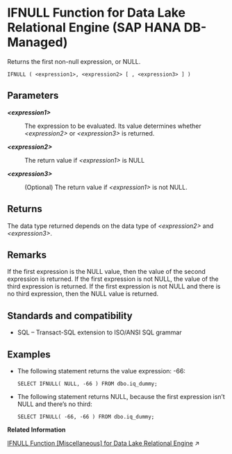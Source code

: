 <!-- loio059555a4b6fd4824851aa1d544d77a10 -->

# IFNULL Function for Data Lake Relational Engine \(SAP HANA DB-Managed\)

Returns the first non-null expression, or NULL.



```
IFNULL ( <expression1>, <expression2> [ , <expression3> ] )
```



<a name="loio059555a4b6fd4824851aa1d544d77a10__section_qrj_jph_trb"/>

## Parameters


<dl>
<dt><b>

*<expression1\>*

</b></dt>
<dd>

The expression to be evaluated. Its value determines whether *<expression2\>* or *<expression3\>* is returned.



</dd><dt><b>

*<expression2\>*

</b></dt>
<dd>

The return value if *<expression1\>* is NULL



</dd><dt><b>

*<expression3\>*

</b></dt>
<dd>

\(Optional\) The return value if *<expression1\>* is not NULL.



</dd>
</dl>



<a name="loio059555a4b6fd4824851aa1d544d77a10__section_ibx_jph_trb"/>

## Returns

The data type returned depends on the data type of *<expression2\>* and *<expression3\>*.



<a name="loio059555a4b6fd4824851aa1d544d77a10__section_ivk_kph_trb"/>

## Remarks

If the first expression is the NULL value, then the value of the second expression is returned. If the first expression is not NULL, the value of the third expression is returned. If the first expression is not NULL and there is no third expression, then the NULL value is returned.



<a name="loio059555a4b6fd4824851aa1d544d77a10__section_a45_kph_trb"/>

## Standards and compatibility

-   SQL – Transact-SQL extension to ISO/ANSI SQL grammar



<a name="loio059555a4b6fd4824851aa1d544d77a10__section_ath_nph_trb"/>

## Examples

-   The following statement returns the value expression: -66:

    ```
    SELECT IFNULL( NULL, -66 ) FROM dbo.iq_dummy;
    ```

-   The following statement returns NULL, because the first expression isn’t NULL and there’s no third:

    ```
    SELECT IFNULL( -66, -66 ) FROM dbo.iq_dummy;
    ```


**Related Information**  


[IFNULL Function [Miscellaneous] for Data Lake Relational Engine](https://help.sap.com/viewer/19b3964099384f178ad08f2d348232a9/2023_1_QRC/en-US/a557e29b84f21015b460f69ff0fed6da.html "Returns the first non-null expression, or NULL.") :arrow_upper_right:

